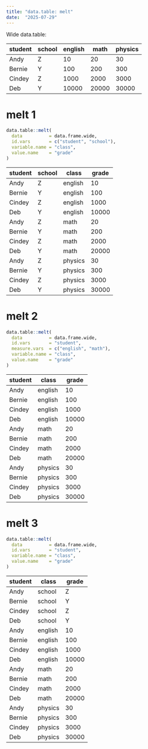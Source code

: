 ```yaml
---
title: "data.table: melt"
date:  "2025-07-29"
---
```


Wide data.table:

| student | school | english | math  | physics |
|---------|--------|---------|-------|---------|
| Andy    | Z      | 10      | 20    | 30      |
| Bernie  | Y      | 100     | 200   | 300     |
| Cindey  | Z      | 1000    | 2000  | 3000    |
| Deb     | Y      | 10000   | 20000 | 30000   |

# melt 1

```r
data.table::melt(
  data          = data.frame.wide,
  id.vars       = c("student", "school"),
  variable.name = "class",
  value.name    = "grade"
)
```

| student | school | class   | grade |
|---------|--------|---------|-------|
| Andy    | Z      | english | 10    |
| Bernie  | Y      | english | 100   |
| Cindey  | Z      | english | 1000  |
| Deb     | Y      | english | 10000 |
| Andy    | Z      | math    | 20    |
| Bernie  | Y      | math    | 200   |
| Cindey  | Z      | math    | 2000  |
| Deb     | Y      | math    | 20000 |
| Andy    | Z      | physics | 30    |
| Bernie  | Y      | physics | 300   |
| Cindey  | Z      | physics | 3000  |
| Deb     | Y      | physics | 30000 |

# melt 2

```r
data.table::melt(
  data          = data.frame.wide,
  id.vars       = "student",
  measure.vars  = c("english", "math"),
  variable.name = "class",
  value.name    = "grade"
)
```

| student | class   | grade |
|---------|---------|-------|
| Andy    | english | 10    |
| Bernie  | english | 100   |
| Cindey  | english | 1000  |
| Deb     | english | 10000 |
| Andy    | math    | 20    |
| Bernie  | math    | 200   |
| Cindey  | math    | 2000  |
| Deb     | math    | 20000 |
| Andy    | physics | 30    |
| Bernie  | physics | 300   |
| Cindey  | physics | 3000  |
| Deb     | physics | 30000 |

# melt 3

```r
data.table::melt(
  data          = data.frame.wide,
  id.vars       = "student",
  variable.name = "class",
  value.name    = "grade"
)
```

| student | class   | grade |
|---------|---------|-------|
| Andy    | school  | Z     |
| Bernie  | school  | Y     |
| Cindey  | school  | Z     |
| Deb     | school  | Y     |
| Andy    | english | 10    |
| Bernie  | english | 100   |
| Cindey  | english | 1000  |
| Deb     | english | 10000 |
| Andy    | math    | 20    |
| Bernie  | math    | 200   |
| Cindey  | math    | 2000  |
| Deb     | math    | 20000 |
| Andy    | physics | 30    |
| Bernie  | physics | 300   |
| Cindey  | physics | 3000  |
| Deb     | physics | 30000 |
